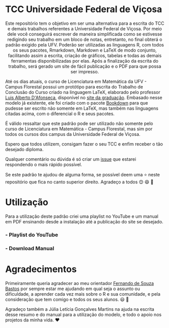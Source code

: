 # TCC Universidade Federal de Viçosa

<center>
Este repositório tem o objetivo em ser uma alternativa para a escrita do TCC e demais trabalhos referentes a Universidade Federal de Viçosa. Por meio dele você conseguirá escrever de maneira simplificada como se estivesse redigindo seu trabalho em um bloco de notas, entretanto, no final obterá o padrão exigido pela UFV. Poderão ser utilizadas as linguagens R, com todos os seus pacotes, Rmarkdown, Markdown e LaTeX de modo conjunto, facilitando assim a escrita, criação de gráficos, tabelas e todas as demais ferramentas disponibilizadas por elas. Após a finalização da escrita do trabalho, será gerado um site de fácil publicação e o PDF para que possa ser impresso.
</center>

Até os dias atuais, o curso de Licenciatura em Matemática da UFV - Campus Florestal possui um protótipo para escrita do Trabalho de Conclusão do Curso criado na linguagem LaTeX, elaborado pelo professor [Luis Alberto D'Afonseca](http://lattes.cnpq.br/9442409703964384), disponível no [site da graduação](http://www.mat.caf.ufv.br/?page_id=7). Embasado nesse modelo já existente, ele foi criado com o pacote [Bookdown](https://github.com/rstudio/bookdown) para que pudesse ser escrito não somente em LaTeX, mas também nas linguagens citadas acima, com o diferencial o R e seus pacotes.

É válido ressaltar que este padrão pode ser utilizado não somente pelo curso de Licenciatura em Matemática - Campus Florestal, mas sim por todos os cursos dos campus da Universidade Federal de Viçosa.

Espero que todos utilizem, consigam fazer o seu TCC e enfim receber o tão desejado diploma.

Qualquer comentário ou dúvida é só criar um [issue](https://github.com/GuilhermeFCO/TCC_UFV/issues) que estarei respondendo o mais rápido possível.

Se este padrão te ajudou de alguma forma, se possível deem uma :star: neste repositório que fica no canto superior direito. Agradeço a todos :blush: :smile: :facepunch:

# Utilização

Para a utilização deste padrão criei uma playlist no YouTube e um manual em PDF ensinando desde a instalação até a publicação do site se desejado.

### - Playlist do YouTube

### - Download Manual

# Agradecimentos

Primeiramente queria agradecer ao meu orientador [Fernando de Souza Bastos](https://github.com/fsbmat-ufv) por sempre estar me ajudando em qual seja o assunto ou dificuldade, a aprender cada vez mais sobre o R e sua comunidade, e pela consideração que tem comigo e todos os seus alunos. :smiley:  :muscle:

Agradeço também a Júlia Letícia Gonçalves Martins na ajuda na escrita desse resumo e do manual para a utilização do modelo, e todo o apoio nos projetos da minha vida. :heart:

